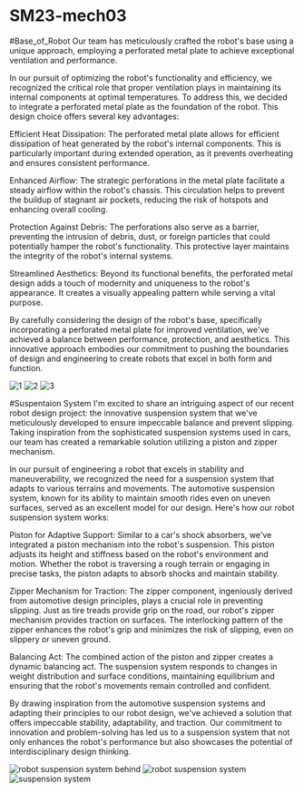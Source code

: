 # SM23-mech03
#Base_of_Robot
Our team has meticulously crafted the robot's base using a unique approach, employing a perforated metal plate to achieve exceptional ventilation and performance.

In our pursuit of optimizing the robot's functionality and efficiency, we recognized the critical role that proper ventilation plays in maintaining its internal components at optimal temperatures. To address this, we decided to integrate a perforated metal plate as the foundation of the robot. This design choice offers several key advantages:

Efficient Heat Dissipation: The perforated metal plate allows for efficient dissipation of heat generated by the robot's internal components. This is particularly important during extended operation, as it prevents overheating and ensures consistent performance.

Enhanced Airflow: The strategic perforations in the metal plate facilitate a steady airflow within the robot's chassis. This circulation helps to prevent the buildup of stagnant air pockets, reducing the risk of hotspots and enhancing overall cooling.

Protection Against Debris: The perforations also serve as a barrier, preventing the intrusion of debris, dust, or foreign particles that could potentially hamper the robot's functionality. This protective layer maintains the integrity of the robot's internal systems.

Streamlined Aesthetics: Beyond its functional benefits, the perforated metal design adds a touch of modernity and uniqueness to the robot's appearance. It creates a visually appealing pattern while serving a vital purpose.

By carefully considering the design of the robot's base, specifically incorporating a perforated metal plate for improved ventilation, we've achieved a balance between performance, protection, and aesthetics. This innovative approach embodies our commitment to pushing the boundaries of design and engineering to create robots that excel in both form and function.

![1](https://github.com/Qusai-Masry/SM23-mech03/assets/108091352/352ad77c-2f21-454f-aaab-2bf16b1716e7)
![2](https://github.com/Qusai-Masry/SM23-mech03/assets/108091352/3bd40b52-7f4d-4a8c-9884-f4c95a80dc74)
![3](https://github.com/Qusai-Masry/SM23-mech03/assets/108091352/98212b1c-d50b-4b02-82a9-d514c6a33d1f)


#Suspentaion System
 I'm excited to share an intriguing aspect of our recent robot design project: the innovative suspension system that we've meticulously developed to ensure impeccable balance and prevent slipping. Taking inspiration from the sophisticated suspension systems used in cars, our team has created a remarkable solution utilizing a piston and zipper mechanism.

In our pursuit of engineering a robot that excels in stability and maneuverability, we recognized the need for a suspension system that adapts to various terrains and movements. The automotive suspension system, known for its ability to maintain smooth rides even on uneven surfaces, served as an excellent model for our design. Here's how our robot suspension system works:

Piston for Adaptive Support: Similar to a car's shock absorbers, we've integrated a piston mechanism into the robot's suspension. This piston adjusts its height and stiffness based on the robot's environment and motion. Whether the robot is traversing a rough terrain or engaging in precise tasks, the piston adapts to absorb shocks and maintain stability.

Zipper Mechanism for Traction: The zipper component, ingeniously derived from automotive design principles, plays a crucial role in preventing slipping. Just as tire treads provide grip on the road, our robot's zipper mechanism provides traction on surfaces. The interlocking pattern of the zipper enhances the robot's grip and minimizes the risk of slipping, even on slippery or uneven ground.

Balancing Act: The combined action of the piston and zipper creates a dynamic balancing act. The suspension system responds to changes in weight distribution and surface conditions, maintaining equilibrium and ensuring that the robot's movements remain controlled and confident.

By drawing inspiration from the automotive suspension systems and adapting their principles to our robot design, we've achieved a solution that offers impeccable stability, adaptability, and traction. Our commitment to innovation and problem-solving has led us to a suspension system that not only enhances the robot's performance but also showcases the potential of interdisciplinary design thinking.

![robot suspension system behind](https://github.com/Qusai-Masry/SM23-mech03/assets/108091352/c2ec3a9d-18a8-4845-a9de-70dce4e71924)
![robot suspension system](https://github.com/Qusai-Masry/SM23-mech03/assets/108091352/feae3eb7-75d1-4ff1-8ee5-f45672730a9c)
![suspension system](https://github.com/Qusai-Masry/SM23-mech03/assets/108091352/22521d59-072c-4726-b71f-6db64b16bb72)
